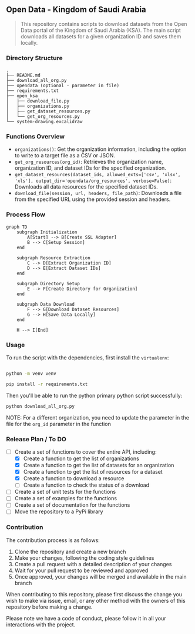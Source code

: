 ## Open Data - Kingdom of Saudi Arabia  
 
> This repository contains scripts to download datasets from the Open Data portal of the Kingdom of Saudi Arabia (KSA). The main script downloads all datasets for a given organization ID and saves them locally.  


### Directory Structure  

```{bash}
.
├── README.md
├── download_all_org.py
├── opendata (optional - parameter in file)
├── requirements.txt
├── open_ksa
│   ├── download_file.py
│   ├── organizations.py
│   ├── get_dataset_resources.py
│   └── get_org_resources.py
└── system-drawing.excalidraw

```
### Functions Overview  

- `organizations()`: Get the organization information, including the option to write to a target file as a CSV or JSON.
- `get_org_resources(org_id)`: Retrieves the organization name, organization ID, and dataset IDs for the specified organization.
- `get_dataset_resources(dataset_ids, allowed_exts=['csv', 'xlsx', 'xls'], output_dir='opendata/org_resources', verbose=False)`: Downloads all data resources for the specified dataset IDs.
- `download_file(session, url, headers, file_path)`: Downloads a file from the specified URL using the provided session and headers.

### Process Flow

```mermaid
graph TD
    subgraph Initialization
        A[Start] --> B[Create SSL Adapter]
        B --> C[Setup Session]
    end

    subgraph Resource Extraction
        C --> D[Extract Organization ID]
        D --> E[Extract Dataset IDs]
    end

    subgraph Directory Setup
        E --> F[Create Directory for Organization]
    end

    subgraph Data Download
        F --> G[Download Dataset Resources]
        G --> H[Save Data Locally]
    end

    H --> I[End]
```

### Usage 

To run the script with the dependencies, first install the `virtualenv`:

```bash

python -m venv venv

pip install -r requirements.txt

```


Then you'll be able to run the python primary python script successfully:

```bash
python download_all_org.py
```

NOTE: For a different organization, you need to update the parameter in the file for the `org_id` parameter in the function


### Release Plan / To DO

- [ ] Create a set of functions to cover the entire API, including:
    - [X] Create a function to get the list of organizations
    - [X] Create a function to get the list of datasets for an organization
    - [X] Create a function to get the list of resources for a dataset
    - [X] Create a function to download a resource
    - [ ] Create a function to check the status of a download
- [ ] Create a set of unit tests for the functions
- [ ] Create a set of examples for the functions
- [ ] Create a set of documentation for the functions
- [ ] Move the repository to a PyPi library

### Contribution

The contribution process is as follows:

1. Clone the repository and create a new branch
2. Make your changes, following the coding style guidelines
3. Create a pull request with a detailed description of your changes
4. Wait for your pull request to be reviewed and approved
5. Once approved, your changes will be merged and available in the main branch

When contributing to this repository, please first discuss the change you wish to make via issue,
email, or any other method with the owners of this repository before making a change.

Please note we have a code of conduct, please follow it in all your interactions with the project.
